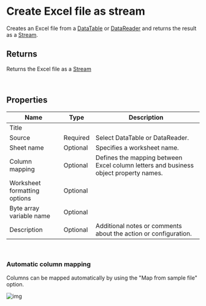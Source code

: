 # Create Excel file as stream

Creates an Excel file from a [DataTable](https://learn.microsoft.com/en-us/dotnet/api/system.data.datatable) or [DataReader](https://learn.microsoft.com/en-us/dotnet/api/system.data.idatareader) and returns the result as a [Stream](https://learn.microsoft.com/en-us/dotnet/api/system.io.stream).

## Returns

Returns the Excel file as a [Stream](https://learn.microsoft.com/en-us/dotnet/api/system.io.stream)

<br/>

## Properties

| Name                 | Type     | Description                                                                                                   |
| -------------------- | -------- | ------------------------------------------------------------------------------------------------------------- |
| Title                |          |                                                                                                               |
| Source               | Required | Select DataTable or DataReader.                                                              |
| Sheet name           | Optional | Specifies a worksheet name. |
| Column mapping       | Optional | Defines the mapping between Excel column letters and business object property names.                          |
| Worksheet formatting options | Optional |                                                                                                       |
| Byte array variable name | Optional |                                                                                                           |
| Description | Optional |  Additional notes or comments about the action or configuration. |

<br/>

### Automatic column mapping

Columns can be mapped automatically by using the "Map from sample file" option.

![img](https://profitbasedocs.blob.core.windows.net/flowimages/getDataReaderEx2.png)
